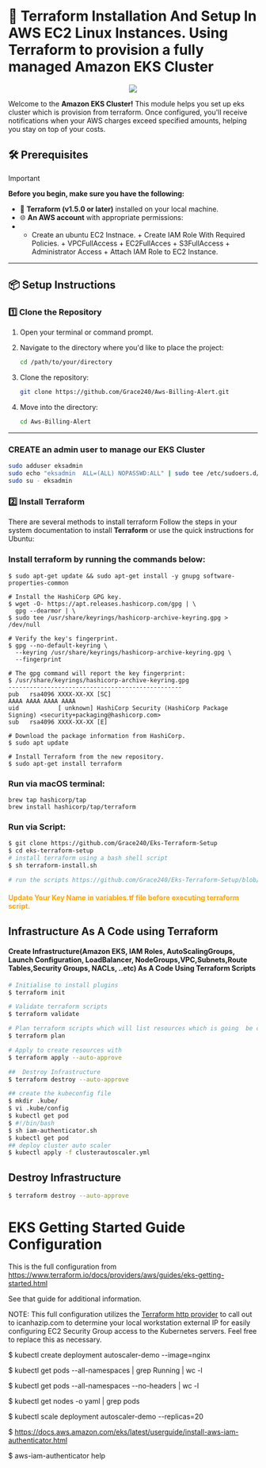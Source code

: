 # 🚀 Terraform Installation And Setup In AWS EC2 Linux Instances. Using Terraform to provision a fully managed Amazon EKS Cluster

<p align="center">
  <a href="https://skillicons.dev">
    <img src="https://skillicons.dev/icons?i=aws,bash,git,kubernetes,terraform,vim" />
  </a>
</p>

Welcome to the **Amazon EKS Cluster!** This module helps you set up eks cluster which is provision from terraform. Once configured, you'll receive notifications when your AWS charges exceed specified amounts, helping you stay on top of your costs. 

## 🛠️ Prerequisites 

> [!IMPORTANT]
> **Before you begin, make sure you have the following:**
>
> - 🧰 **Terraform (v1.5.0 or later)** installed on your local machine.
> - 🌐 **An AWS account** with appropriate permissions:
> - + Create an ubuntu EC2 Instnace.
    + Create IAM Role With Required Policies.
    + VPCFullAccess
    + EC2FullAcces
    + S3FullAccess
    + Administrator Access
    + Attach IAM Role to EC2 Instance.

---

## 📦 Setup Instructions

### 1️⃣ Clone the Repository  

1. Open your terminal or command prompt.  
2. Navigate to the directory where you'd like to place the project:  

   ```bash  
   cd /path/to/your/directory  
   ```  

3. Clone the repository:  

   ```bash  
   git clone https://github.com/Grace240/Aws-Billing-Alert.git  
   ```  

4. Move into the directory:  

   ```bash  
   cd Aws-Billing-Alert  
   ```  

---



### CREATE an admin user to manage our EKS Cluster
```sh
sudo adduser eksadmin
sudo echo "eksadmin  ALL=(ALL) NOPASSWD:ALL" | sudo tee /etc/sudoers.d/eksadmin
sudo su - eksadmin
```

### 2️⃣ Install Terraform  
There are several methods to install terraform
Follow the steps in your system documentation to install **Terraform** or use the quick instructions for Ubuntu:  
### Install terraform by running the commands below:
```
$ sudo apt-get update && sudo apt-get install -y gnupg software-properties-common

# Install the HashiCorp GPG key.
$ wget -O- https://apt.releases.hashicorp.com/gpg | \
  gpg --dearmor | \
$ sudo tee /usr/share/keyrings/hashicorp-archive-keyring.gpg > /dev/null

# Verify the key's fingerprint.
$ gpg --no-default-keyring \
  --keyring /usr/share/keyrings/hashicorp-archive-keyring.gpg \
  --fingerprint
 
# The gpg command will report the key fingerprint:
$ /usr/share/keyrings/hashicorp-archive-keyring.gpg
-------------------------------------------------
pub   rsa4096 XXXX-XX-XX [SC]
AAAA AAAA AAAA AAAA
uid           [ unknown] HashiCorp Security (HashiCorp Package Signing) <security+packaging@hashicorp.com>
sub   rsa4096 XXXX-XX-XX [E]

# Download the package information from HashiCorp.
$ sudo apt update

# Install Terraform from the new repository.
$ sudo apt-get install terraform
```

### Run via macOS terminal:
``` Package manager
brew tap hashicorp/tap
brew install hashicorp/tap/terraform
```

### Run via Script:
``` sh
$ git clone https://github.com/Grace240/Eks-Terraform-Setup
$ cd eks-terraform-setup
# install terraform using a bash shell script
$ sh terraform-install.sh

# run the scripts https://github.com/Grace240/Eks-Terraform-Setup/blob/main/terraform-install.sh
```

#### <span style="color:orange">Update Your Key Name in variables.tf file before executing terraform script.</span>
## Infrastructure As A Code using Terraform
#### Create Infrastructure(Amazon EKS, IAM Roles, AutoScalingGroups, Launch Configuration, LoadBalancer, NodeGroups,VPC,Subnets,Route Tables,Security Groups, NACLs, ..etc) As A Code Using Terraform Scripts
``` sh
# Initialise to install plugins
$ terraform init 

# Validate terraform scripts
$ terraform validate 

# Plan terraform scripts which will list resources which is going  be created.
$ terraform plan 

# Apply to create resources with 
$ terraform apply --auto-approve
```

```sh
##  Destroy Infrastructure  
$ terraform destroy --auto-approve

## create the kubeconfig file  
$ mkdir .kube/ 
$ vi .kube/config
$ kubectl get pod
$ #!/bin/bash 
$ sh iam-authenticator.sh 
$ kubectl get pod
## deploy cluster auto scaler
$ kubectl apply -f clusterautoscaler.yml
```

##  Destroy Infrastructure  
```sh
$ terraform destroy --auto-approve 
```


# EKS Getting Started Guide Configuration

This is the full configuration from https://www.terraform.io/docs/providers/aws/guides/eks-getting-started.html

See that guide for additional information.

NOTE: This full configuration utilizes the [Terraform http provider](https://www.terraform.io/docs/providers/http/index.html) to call out to icanhazip.com to determine your local workstation external IP for easily configuring EC2 Security Group access to the Kubernetes servers. Feel free to replace this as necessary.


$ kubectl create deployment autoscaler-demo --image=nginx

$ kubectl get pods --all-namespaces | grep Running | wc -l

$ kubectl get pods --all-namespaces --no-headers | wc -l

$ kubectl get nodes -o yaml | grep pods

$ kubectl scale deployment autoscaler-demo --replicas=20

$ https://docs.aws.amazon.com/eks/latest/userguide/install-aws-iam-authenticator.html

$ aws-iam-authenticator help
